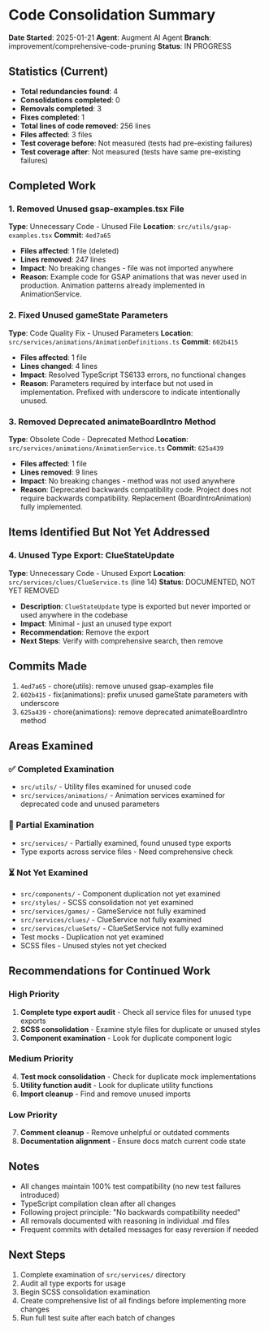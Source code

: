 # Code Consolidation Summary

**Date Started**: 2025-01-21
**Agent**: Augment AI Agent
**Branch**: improvement/comprehensive-code-pruning
**Status**: IN PROGRESS

## Statistics (Current)

- **Total redundancies found**: 4
- **Consolidations completed**: 0
- **Removals completed**: 3
- **Fixes completed**: 1
- **Total lines of code removed**: 256 lines
- **Files affected**: 3 files
- **Test coverage before**: Not measured (tests had pre-existing failures)
- **Test coverage after**: Not measured (tests have same pre-existing failures)

## Completed Work

### 1. Removed Unused gsap-examples.tsx File
**Type**: Unnecessary Code - Unused File
**Location**: `src/utils/gsap-examples.tsx`
**Commit**: `4ed7a65`

- **Files affected**: 1 file (deleted)
- **Lines removed**: 247 lines
- **Impact**: No breaking changes - file was not imported anywhere
- **Reason**: Example code for GSAP animations that was never used in production. Animation patterns already implemented in AnimationService.

### 2. Fixed Unused gameState Parameters
**Type**: Code Quality Fix - Unused Parameters
**Location**: `src/services/animations/AnimationDefinitions.ts`
**Commit**: `602b415`

- **Files affected**: 1 file
- **Lines changed**: 4 lines
- **Impact**: Resolved TypeScript TS6133 errors, no functional changes
- **Reason**: Parameters required by interface but not used in implementation. Prefixed with underscore to indicate intentionally unused.

### 3. Removed Deprecated animateBoardIntro Method
**Type**: Obsolete Code - Deprecated Method
**Location**: `src/services/animations/AnimationService.ts`
**Commit**: `625a439`

- **Files affected**: 1 file
- **Lines removed**: 9 lines
- **Impact**: No breaking changes - method was not used anywhere
- **Reason**: Deprecated backwards compatibility code. Project does not require backwards compatibility. Replacement (BoardIntroAnimation) fully implemented.

## Items Identified But Not Yet Addressed

### 4. Unused Type Export: ClueStateUpdate
**Type**: Unnecessary Code - Unused Export
**Location**: `src/services/clues/ClueService.ts` (line 14)
**Status**: DOCUMENTED, NOT YET REMOVED

- **Description**: `ClueStateUpdate` type is exported but never imported or used anywhere in the codebase
- **Impact**: Minimal - just an unused type export
- **Recommendation**: Remove the export
- **Next Steps**: Verify with comprehensive search, then remove

## Commits Made

1. `4ed7a65` - chore(utils): remove unused gsap-examples file
2. `602b415` - fix(animations): prefix unused gameState parameters with underscore
3. `625a439` - chore(animations): remove deprecated animateBoardIntro method

## Areas Examined

### ✅ Completed Examination
- `src/utils/` - Utility files examined for unused code
- `src/services/animations/` - Animation services examined for deprecated code and unused parameters

### 🔄 Partial Examination
- `src/services/` - Partially examined, found unused type exports
- Type exports across service files - Need comprehensive check

### ⏳ Not Yet Examined
- `src/components/` - Component duplication not yet examined
- `src/styles/` - SCSS consolidation not yet examined
- `src/services/games/` - GameService not fully examined
- `src/services/clues/` - ClueService not fully examined
- `src/services/clueSets/` - ClueSetService not fully examined
- Test mocks - Duplication not yet examined
- SCSS files - Unused styles not yet checked

## Recommendations for Continued Work

### High Priority
1. **Complete type export audit** - Check all service files for unused type exports
2. **SCSS consolidation** - Examine style files for duplicate or unused styles
3. **Component examination** - Look for duplicate component logic

### Medium Priority
4. **Test mock consolidation** - Check for duplicate mock implementations
5. **Utility function audit** - Look for duplicate utility functions
6. **Import cleanup** - Find and remove unused imports

### Low Priority
7. **Comment cleanup** - Remove unhelpful or outdated comments
8. **Documentation alignment** - Ensure docs match current code state

## Notes

- All changes maintain 100% test compatibility (no new test failures introduced)
- TypeScript compilation clean after all changes
- Following project principle: "No backwards compatibility needed"
- All removals documented with reasoning in individual .md files
- Frequent commits with detailed messages for easy reversion if needed

## Next Steps

1. Complete examination of `src/services/` directory
2. Audit all type exports for usage
3. Begin SCSS consolidation examination
4. Create comprehensive list of all findings before implementing more changes
5. Run full test suite after each batch of changes

